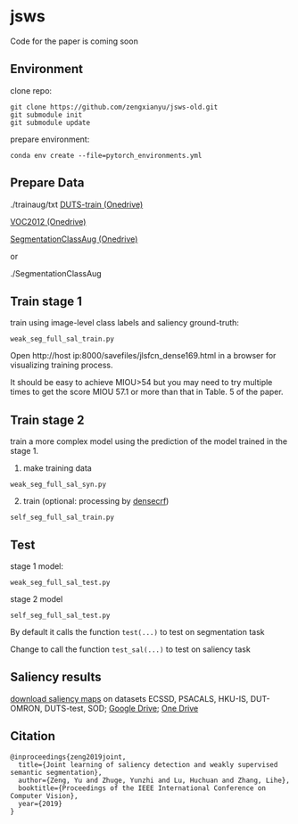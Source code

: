 # jsws
Code for the paper is coming soon

## Environment
clone repo:
```
git clone https://github.com/zengxianyu/jsws-old.git
git submodule init 
git submodule update
```

prepare environment:
```
conda env create --file=pytorch_environments.yml
```

## Prepare Data
./trainaug/txt
[DUTS-train (Onedrive)](https://maildluteducn-my.sharepoint.com/:u:/g/personal/zengyu_mail_dlut_edu_cn/EaJni8OcXzxJi1BDQsjqh4YBFlY_UlMNHvF6TGm43dIDWg?e=AhNHVk)

[VOC2012 (Onedrive)](https://maildluteducn-my.sharepoint.com/:u:/g/personal/zengyu_mail_dlut_edu_cn/EVUJBg67ICxHqB_wfehc34gBQKi_RTJgnTCcUPnwxfTSIA?e=ef0AJw)

[SegmentationClassAug (Onedrive)](https://maildluteducn-my.sharepoint.com/:u:/g/personal/zengyu_mail_dlut_edu_cn/EXhmcGsGEaBPnhOffoNlh2UBUyZuB7Eck5WUbJ3f3pSSbA?e=vLLc34)

or

./SegmentationClassAug



## Train stage 1
train using image-level class labels and saliency ground-truth:

```shell
weak_seg_full_sal_train.py
```

Open http://host ip:8000/savefiles/jlsfcn_dense169.html in a browser for visualizing training process. 

It should be easy to achieve MIOU>54 but you may need to try multiple times to get the score MIOU 57.1 or more than that in Table. 5 of the paper. 

## Train stage 2
train a more complex model using the prediction of the model trained in the stage 1. 

1. make training data

```
weak_seg_full_sal_syn.py
```

2. train (optional: processing by [densecrf](https://github.com/lucasb-eyer/pydensecrf))

```
self_seg_full_sal_train.py
```

## Test
stage 1 model:
```
weak_seg_full_sal_test.py
```

stage 2 model
```
self_seg_full_sal_test.py
```
By default it calls the function ```test(...)``` to test on segmentation task

Change to call the function ```test_sal(...)``` to test on saliency task

## Saliency results

[download saliency maps](http://ok.biu886.com:8000/JLWS-sal.zip) on datasets ECSSD, PSACALS, HKU-IS, DUT-OMRON, DUTS-test, SOD; [Google Drive](https://drive.google.com/open?id=1KqO8bhJn2StXGblBL_9V6-yM2CSOBNsz); [One Drive](https://1drv.ms/u/s!AqVkBGUQ01XGjxiqc5pdH20yPXz4?e=WzCpBW)

## Citation
```
@inproceedings{zeng2019joint,
  title={Joint learning of saliency detection and weakly supervised semantic segmentation},
  author={Zeng, Yu and Zhuge, Yunzhi and Lu, Huchuan and Zhang, Lihe},
  booktitle={Proceedings of the IEEE International Conference on Computer Vision},
  year={2019}
}
```
